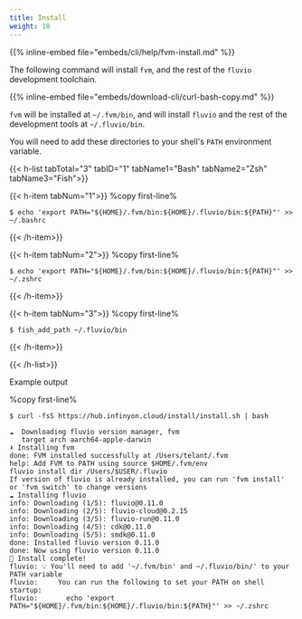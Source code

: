 ```yaml
---
title: Install 
weight: 10
---
```


{{% inline-embed file="embeds/cli/help/fvm-install.md" %}}

The following command will install `fvm`, and the rest of the `fluvio` development toolchain.

{{% inline-embed file="embeds/download-cli/curl-bash-copy.md" %}}

`fvm` will be installed at `~/.fvm/bin`, and will install `fluvio` and the rest of the development tools at `~/.fluvio/bin`.

You will need to add these directories to your shell's `PATH` environment variable.

{{< h-list tabTotal="3" tabID="1" tabName1="Bash" tabName2="Zsh" tabName3="Fish">}}

{{< h-item tabNum="1">}}
%copy first-line%
```shell
$ echo 'export PATH="${HOME}/.fvm/bin:${HOME}/.fluvio/bin:${PATH}"' >> ~/.bashrc
```
{{< /h-item>}}

{{< h-item tabNum="2">}}
%copy first-line%
```shell
$ echo 'export PATH="${HOME}/.fvm/bin:${HOME}/.fluvio/bin:${PATH}"' >> ~/.zshrc
```
{{< /h-item>}}

{{< h-item tabNum="3">}}
%copy first-line%
```shell
$ fish_add_path ~/.fluvio/bin
```
{{< /h-item>}}

{{< /h-list>}}

Example output

%copy first-line%
```shell
$ curl -fsS https://hub.infinyon.cloud/install/install.sh | bash

☁️  Downloading fluvio version manager, fvm
   target arch aarch64-apple-darwin
⬇️ Installing fvm
done: FVM installed successfully at /Users/telant/.fvm
help: Add FVM to PATH using source $HOME/.fvm/env
fluvio install dir /Users/$USER/.fluvio
If version of fluvio is already installed, you can run 'fvm install' or 'fvm switch' to change versions
☁️ Installing fluvio
info: Downloading (1/5): fluvio@0.11.0
info: Downloading (2/5): fluvio-cloud@0.2.15
info: Downloading (3/5): fluvio-run@0.11.0
info: Downloading (4/5): cdk@0.11.0
info: Downloading (5/5): smdk@0.11.0
done: Installed fluvio version 0.11.0
done: Now using fluvio version 0.11.0
🎉 Install complete!
fluvio: 💡 You'll need to add '~/.fvm/bin' and ~/.fluvio/bin/' to your PATH variable
fluvio:     You can run the following to set your PATH on shell startup:
fluvio:       echo 'export PATH="${HOME}/.fvm/bin:${HOME}/.fluvio/bin:${PATH}"' >> ~/.zshrc
```